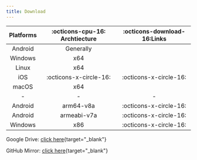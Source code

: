 ```yaml
---
title: Download
---
```


| Platforms | :octicons-cpu-16: Archtiecture | :octicons-download-16:Links |
| :-------: | :----------------------------: | :-------------------------: |
|  Android  |           Generally            |                             |
|  Windows  |              x64               |                             |
|   Linux   |              x64               |                             |
|    iOS    |     :octicons-x-circle-16:     |   :octicons-x-circle-16:    |
|   macOS   |              x64               |                             |
|     -     |               -                |              -              |
|  Android  |           arm64-v8a            |   :octicons-x-circle-16:    |
|  Android  |          armeabi-v7a           |   :octicons-x-circle-16:    |
|  Windows  |              x86               |   :octicons-x-circle-16:    |

Google Drive: [click here](https://drive.google.com/drive/folders/1addvZRBvPBGDJtiLdzMWgd6C_qiVS3Lt?usp=sharing){target="_blank"}

GitHub Mirror: [click here](https://github.com/Naruto-Senki/files/releases/tag/latest){target="_blank"}
